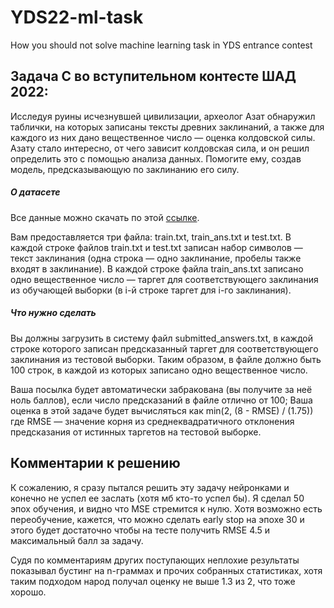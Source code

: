 # YDS22-ml-task
How you should not solve machine learning task in YDS entrance contest

## Задача С во вступительном контесте ШАД 2022:

Исследуя руины исчезнувшей цивилизации, археолог Азат обнаружил таблички, на которых записаны тексты древних заклинаний, а также для каждого из них дано вещественное число — оценка колдовской силы. Азату стало интересно, от чего зависит колдовская сила, и он решил определить это с помощью анализа данных. Помогите ему, создав модель, предсказывающую по заклинанию его силу.

##### О датасете

Все данные можно скачать по этой [ссылке](https://disk.yandex.ru/d/CbUbRFHXy7jHLw).

Вам предоставляется три файла: train.txt, train_ans.txt и test.txt. В каждой строке файлов train.txt и test.txt записан набор символов — текст заклинания (одна строка — одно заклинание, пробелы также входят в заклинание). В каждой строке файла train_ans.txt записано одно вещественное число — таргет для соответствующего заклинания из обучающей выборки (в i-й строке таргет для i-го заклинания).

##### Что нужно сделать

Вы должны загрузить в систему файл submitted_answers.txt, в каждой строке которого записан предсказанный таргет для соответствующего заклинания из тестовой выборки. Таким образом, в файле должно быть 100 строк, в каждой из которых записано одно вещественное число.

Ваша посылка будет автоматически забракована (вы получите за неё ноль баллов), если число предсказаний в файле отлично от 100;
Ваша оценка в этой задаче будет вычисляться как
min(2, (8 - RMSE) / (1.75))
где RMSE — значение корня из среднеквадратичного отклонения предсказания от истинных таргетов на тестовой выборке.

## Комментарии к решению

К сожалению, я сразу пытался решить эту задачу нейронками и конечно не успел ее заслать (хотя мб кто-то успел бы). Я сделал 50 эпох обучения, и видно что MSE стремится к нулю. Хотя возможно есть переобучение, кажется, что можно сделать early stop на эпохе 30 и этого будет достаточно чтобы на тесте получить RMSE 4.5 и максимальный балл за задачу.

Судя по комментариям других поступающих неплохие результаты показывал бустинг на n-граммах и прочих собранных статистиках, хотя таким подходом народ получал оценку не выше 1.3 из 2, что тоже хорошо.
